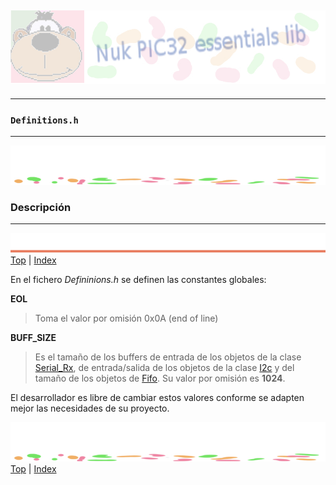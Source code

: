 ![Nuk](img/Nuk-pic-essentials-lib.jpg)
------------------------------------------------------------------------------




------------------------------------------------------------------------------
### **`Definitions.h`**




------------------------------------------------------------------------------
![separa](img/Nuk-separa.jpg)
### Descripción




------------------------------------------------------------------------------
![metode](img/Nuk-metode.jpg)
[Top](#TOP) | [Index](Index.md)


En el fichero *Defininions.h* se definen las constantes globales:

**EOL**
> Toma el valor por omisión 0x0A (end of line)

**BUFF_SIZE**
>Es el tamaño de los buffers de entrada de los objetos de la clase
[Serial_Rx](Serial.md), de entrada/salida de los objetos de la clase 
[I2c](I2c.md) y del tamaño de los 
objetos de [Fifo](Fifo.md). Su valor por omisión es **1024**.



El desarrollador es libre de cambiar estos valores conforme se adapten 
mejor las necesidades de su proyecto.








![separa](img/Nuk-separa.jpg)
[Top](#TOP) | [Index](Index.md)

